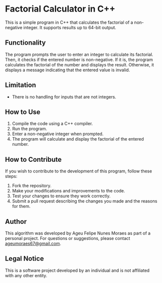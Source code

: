 # Factorial Calculator in C++

This is a simple program in C++ that calculates the factorial of a non-negative integer. It supports results up to 64-bit output.

## Functionality

The program prompts the user to enter an integer to calculate its factorial. Then, it checks if the entered number is non-negative. If it is, the program calculates the factorial of the number and displays the result. Otherwise, it displays a message indicating that the entered value is invalid.

## Limitation

- There is no handling for inputs that are not integers.

## How to Use

1. Compile the code using a C++ compiler.
2. Run the program.
3. Enter a non-negative integer when prompted.
4. The program will calculate and display the factorial of the entered number.

## How to Contribute

If you wish to contribute to the development of this program, follow these steps:

1. Fork the repository.
2. Make your modifications and improvements to the code.
3. Test your changes to ensure they work correctly.
4. Submit a pull request describing the changes you made and the reasons for them.

## Author

This algorithm was developed by Ageu Felipe Nunes Moraes as part of a personal project. For questions or suggestions, please contact [ageumoraes67@gmail.com](mailto:ageumoraes67@gmail.com).

## Legal Notice

This is a software project developed by an individual and is not affiliated with any other entity.
